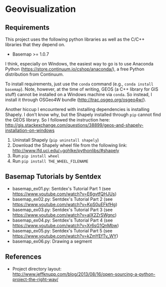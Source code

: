# Geovisualization

## Requirements
This project uses the following python libraries as well as the C/C++ libraries that they depend on.
* Basemap >= 1.0.7

I think, especially on Windows, the easiest way to go is to use 
Anaconda Python (https://store.continuum.io/cshop/anaconda/), a free Python distribution from Continuum.

To install requirements, just use the `conda` command (e.g., `conda install basemap`). Note, however, at 
the time of writing, GEOS (a C++ library for GIS stuff) cannot be installed on a Windows machine via
`conda`. So instead, I install it through OSGeo4W bundle (http://trac.osgeo.org/osgeo4w/).

Another hiccup I encountered with installing dependencies is installing Shapely. I don't know why, but the 
Shapely installed through `pip` cannot find the GEOS library. So I followed the instruction here: http://gis.stackexchange.com/questions/38899/geos-and-shapely-installation-on-windows

1. Uninstall Shapely (`pip uninstall shapely`)
2. Download the Shapely wheel file from the following link: http://www.lfd.uci.edu/~gohlke/pythonlibs/#shapely
3. Run `pip install wheel`
4. Run `pip install THE_WHEEL_FILENAME`

## Basemap Tutorials by Sentdex
* basemap_ex01.py: Sentdex's Tutorial Part 1 (see https://www.youtube.com/watch?v=E6gvtfQHJUs)
* basemap_ex02.py: Sentdex's Tutorial Part 2 (see https://www.youtube.com/watch?v=KpS0uEFkfHg)
* basemap_ex03.py: Sentdex's Tutorial Part 3 (see https://www.youtube.com/watch?v=aIX2ZrSWgnc)
* basemap_ex04.py: Sentdex's Tutorial Part 4 (see https://www.youtube.com/watch?v=Xr6sG1QnMbw)
* basemap_ex05.py: Sentdex's Tutorial Part 5 (see https://www.youtube.com/watch?v=kZmYEfTv_WY)
* basemap_ex06.py: Drawing a segment

## References
* Project directory layout: http://www.jeffknupp.com/blog/2013/08/16/open-sourcing-a-python-project-the-right-way/